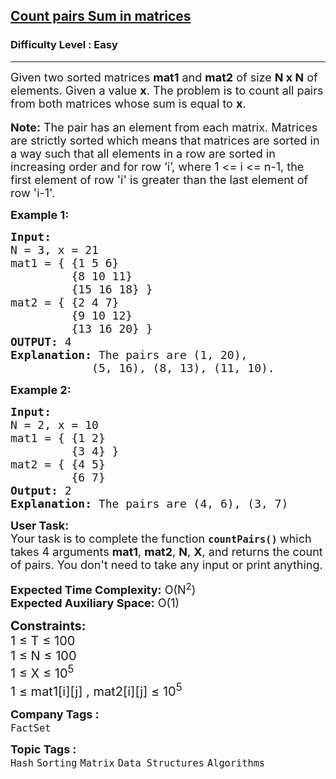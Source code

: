<h2><a href="https://practice.geeksforgeeks.org/problems/count-pairs-sum-in-matrices4332/1?utm_source=gfg&utm_medium=article&utm_campaign=bottom_sticky_on_article">Count pairs Sum in matrices</a></h2><h3>Difficulty Level : Easy</h3><hr><div class="problems_problem_content__Xm_eO"><p><span style="font-size:18px">Given two sorted matrices <strong>mat1</strong> and <strong>mat2</strong> of size <strong>N x N</strong> of elements. Given a value <strong>x</strong>. The problem is to count all pairs from both matrices whose sum is equal to <strong>x</strong>.</span><br>
<br>
<span style="font-size:18px"><strong>Note:</strong> The pair has an element from each matrix. Matrices are strictly sorted which means that matrices are sorted in a way such that all elements in a row are sorted in increasing order and for row ‘i’, where 1 &lt;= i &lt;= n-1, the first element of row 'i' is greater than the last element of row 'i-1'.</span></p>

<p><span style="font-size:18px"><strong>Example 1:</strong></span></p>

<pre><span style="font-size:18px"><strong>Input:</strong> 
N = 3, x = 21
mat1 = { {1 5 6}
         {8 10 11}
         {15 16 18} }
mat2 = { {2 4 7}
         {9 10 12}
         {13 16 20} }
<strong>OUTPUT: </strong>4
<strong>Explanation: </strong>The pairs are (1, 20),
&nbsp;           (5, 16), (8, 13), (11, 10).</span></pre>

<p><span style="font-size:18px"><strong>Example 2:</strong></span></p>

<pre><span style="font-size:18px"><strong>Input:
</strong>N = 2, x = 10
mat1 = { {1 2}
         {3 4} }
mat2 = { {4 5}
         {6 7}
<strong>Output: </strong>2
<strong>Explanation: </strong>The pairs are (4, 6), (3, 7)</span></pre>

<p><span style="font-size:18px"><strong>User Task:</strong><br>
Your task is to complete the function&nbsp;<strong><code>countPairs()</code></strong><strong> </strong>which takes 4 arguments&nbsp;<strong>mat1</strong>, <strong>mat2</strong>, <strong>N</strong>, <strong>X</strong>, and returns the count of pairs. You don't need to take any input or print anything.</span></p>

<p><span style="font-size:18px"><strong>Expected Time Complexity:</strong>&nbsp;O(N<sup>2</sup>)<br>
<strong>Expected Auxiliary Space:</strong>&nbsp;O(1)</span></p>

<p><span style="font-size:20px"><strong>Constraints:</strong><br>
1 ≤ T ≤ 100<br>
1 ≤ N ≤ 100<br>
1 ≤ X ≤ 10<sup>5</sup></span><br>
<span style="font-size:20px">1 ≤ mat1[i][j] , mat2[i][j] ≤ 10<sup>5</sup></span></p>
</div><p><span style=font-size:18px><strong>Company Tags : </strong><br><code>FactSet</code>&nbsp;<br><p><span style=font-size:18px><strong>Topic Tags : </strong><br><code>Hash</code>&nbsp;<code>Sorting</code>&nbsp;<code>Matrix</code>&nbsp;<code>Data Structures</code>&nbsp;<code>Algorithms</code>&nbsp;